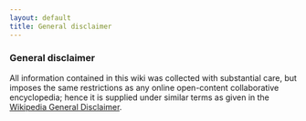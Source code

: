 ```yaml
---
layout: default
title: General disclaimer
---
```


### General disclaimer

All information contained in this wiki was collected with substantial care, but imposes the same restrictions as any online open-content collaborative encyclopedia; hence it is supplied under similar terms as given in the [Wikipedia General Disclaimer](http://en.wikipedia.org/wiki/Wikipedia:General_disclaimer).
